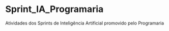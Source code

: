 # Sprint_IA_Programaria
Atividades dos Sprints de Inteligência Artificial promovido pelo Programaria
